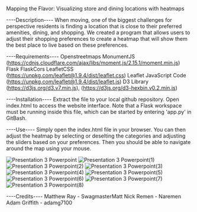 Mapping the Flavor:
Visualizing store and dining locations with heatmaps

----Description----
When moving, one of the biggest challenges for perspective residents is finding a location that is close to their preferred amenities, dining, and shopping.  We created a program that allows users to adjust their shopping preferences to create a heatmap that will show them the best place to live based on these preferences.

----Requirements----
Openstreetmaps
MonumentJS (https://cdnjs.cloudflare.com/ajax/libs/moment.js/2.15.1/moment.min.js)
Flask
FlaskCors
LeafletCSS (https://unpkg.com/leaflet@1.9.4/dist/leaflet.css)
Leaflet JavaScript Code (https://unpkg.com/leaflet@1.9.4/dist/leaflet.js)
D3 Library (https://d3js.org/d3.v7.min.js), (https://d3js.org/d3-hexbin.v0.2.min.js)

----Installation----
Extract the file to your local github repository.  Open index.html to access the website interface.  Note that a Flask workspace must be running inside this file, which can be started by entering 'app.py' in GitBash.

----Use----
Simply open the index.html file in your browser.  You can then adjust the heatmap by selecting or deselting the categories and adjusting the sliders based on your preferences.  Then you should be able to navigate around the map using your mouse.

![Presentation 3 Powerpoint](https://github.com/SwagmasterMatt/Web-App-Project/assets/135544540/6748a76f-8bc3-47bf-96d1-3a3b0608b34c)
![Presentation 3 Powerpoint(1)](https://github.com/SwagmasterMatt/Web-App-Project/assets/135544540/ad254fc7-cfe5-4b19-aff9-f9e126ef2cfc)
![Presentation 3 Powerpoint(2)](https://github.com/SwagmasterMatt/Web-App-Project/assets/135544540/bcc651fa-d8c3-412c-9349-47db3e068996)
![Presentation 3 Powerpoint(3)](https://github.com/SwagmasterMatt/Web-App-Project/assets/135544540/2c58961e-21f3-40b4-94f2-5fff3ff0928c)
![Presentation 3 Powerpoint(4)](https://github.com/SwagmasterMatt/Web-App-Project/assets/135544540/d0d60061-017b-4fd8-b869-4d111be13476)
![Presentation 3 Powerpoint(5)](https://github.com/SwagmasterMatt/Web-App-Project/assets/135544540/671b509a-4f90-41f9-8451-48667c0affee)
![Presentation 3 Powerpoint(6)](https://github.com/SwagmasterMatt/Web-App-Project/assets/135544540/447bea0c-11f1-4d6f-afe6-02f0f1c106e8)
![Presentation 3 Powerpoint(7)](https://github.com/SwagmasterMatt/Web-App-Project/assets/135544540/4c15c458-985c-42fe-82f6-80da8f43ac14)
![Presentation 3 Powerpoint(8)](https://github.com/SwagmasterMatt/Web-App-Project/assets/135544540/b845ef3d-8258-4267-a008-1c051699efe3)




----Credits----
Matthew Ray - SwagmasterMatt
Nick Remen - Naremen
Adam Griffith - adamg7100
